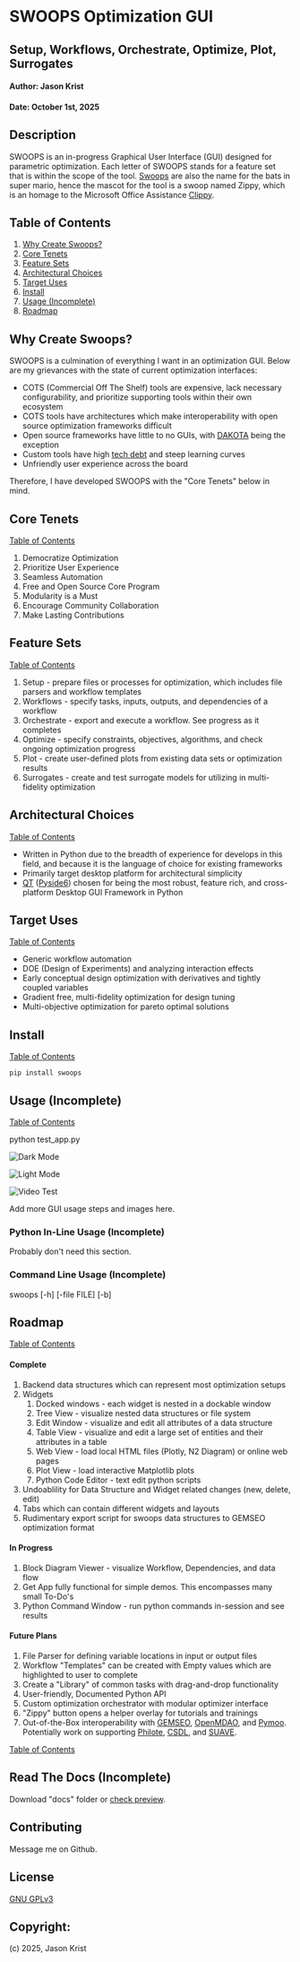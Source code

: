 
# SWOOPS Optimization GUI

## Setup, Workflows, Orchestrate, Optimize, Plot, Surrogates

#### Author: Jason Krist

#### Date: October 1st, 2025

## Description

SWOOPS is an in-progress Graphical User Interface (GUI) designed for parametric optimization. Each letter of SWOOPS stands for a feature set that is within the scope of the tool. [Swoops](https://www.mariowiki.com/Swoop) are also the name for the bats in super mario, hence the mascot for the tool is a swoop named Zippy, which is an homage to the Microsoft Office Assistance [Clippy](https://en.wikipedia.org/wiki/Office_Assistant).

<h2 id="table-of-contents">Table of Contents</h2>

1. [Why Create Swoops?](#why-create-swoops)
1. [Core Tenets](#core-tenets)
1. [Feature Sets](#feature-sets)
1. [Architectural Choices](#architectural-choices)
1. [Target Uses](#target-uses)
1. [Install](#install)
1. [Usage (Incomplete)](#usage-incomplete)
1. [Roadmap](#roadmap)

<h2 id="why-create-swoops">Why Create Swoops?</h2>

SWOOPS is a culmination of everything I want in an optimization GUI. Below are my grievances with the state of current optimization interfaces:

- COTS (Commercial Off The Shelf) tools are expensive, lack necessary configurability, and prioritize supporting tools within their own ecosystem
- COTS tools have architectures which make interoperability with open source optimization frameworks difficult
- Open source frameworks have little to no GUIs, with [DAKOTA](https://github.com/snl-dakota) being the exception
- Custom tools have high [tech debt](https://en.wikipedia.org/wiki/Technical_debt) and steep learning curves
- Unfriendly user experience across the board

Therefore, I have developed SWOOPS with the "Core Tenets" below in mind.

<h2 id="core-tenets">Core Tenets</h2>

[Table of Contents](#table-of-contents)

1. Democratize Optimization
1. Prioritize User Experience
1. Seamless Automation
1. Free and Open Source Core Program
1. Modularity is a Must
1. Encourage Community Collaboration
1. Make Lasting Contributions

<h2 id="feature-sets">Feature Sets</h2>

[Table of Contents](#table-of-contents)

1. Setup - prepare files or processes for optimization, which includes file parsers and workflow templates
1. Workflows - specify tasks, inputs, outputs, and dependencies of a workflow
1. Orchestrate - export and execute a workflow. See progress as it completes
1. Optimize - specify constraints, objectives, algorithms, and check ongoing optimization progress
1. Plot - create user-defined plots from existing data sets or optimization results
1. Surrogates - create and test surrogate models for utilizing in multi-fidelity optimization

<h2 id="architectural-choices">Architectural Choices</h2>

[Table of Contents](#table-of-contents)

- Written in Python due to the breadth of experience for develops in this field, and because it is the language of choice for existing frameworks
- Primarily target desktop platform for architectural simplicity
- [QT](https://www.qt.io/) ([Pyside6](https://doc.qt.io/qtforpython-6/)) chosen for being the most robust, feature rich, and cross-platform Desktop GUI Framework in Python

<h2 id="target-uses">Target Uses</h2>

[Table of Contents](#table-of-contents)

- Generic workflow automation
- DOE (Design of Experiments) and analyzing interaction effects
- Early conceptual design optimization with derivatives and tightly coupled variables
- Gradient free, multi-fidelity optimization for design tuning
- Multi-objective optimization for pareto optimal solutions

<h2 id="install">Install</h2>

[Table of Contents](#table-of-contents)

```
pip install swoops
```

<h2 id="usage-incomplete">Usage (Incomplete)</h2>

[Table of Contents](#table-of-contents)

python test_app.py

![Dark Mode](https://raw.githubusercontent.com/jkrist2696/swoops/refs/heads/master/images/gui_example.png)

![Light Mode](https://raw.githubusercontent.com/jkrist2696/swoops/refs/heads/master/images/gui_example_light.png)

![Video Test](https://raw.githubusercontent.com/jkrist2696/swoops/refs/heads/master/images/smaller.gif)

Add more GUI usage steps and images here.

### Python In-Line Usage (Incomplete)

Probably don't need this section.

### Command Line Usage (Incomplete)

swoops [-h] [-file FILE] [-b] 

<h2 id="roadmap">Roadmap</h2>

[Table of Contents](#table-of-contents)

#### Complete

1. Backend data structures which can represent most optimization setups
1. Widgets
    1. Docked windows - each widget is nested in a dockable window
    1. Tree View - visualize nested data structures or file system
    1. Edit Window - visualize and edit all attributes of a data structure
    1. Table View - visualize and edit a large set of entities and their attributes in a table
    1. Web View - load local HTML files (Plotly, N2 Diagram) or online web pages
    1. Plot View - load interactive Matplotlib plots
    1. Python Code Editor - text edit python scripts
1. Undoablility for Data Structure and Widget related changes (new, delete, edit)
1. Tabs which can contain different widgets and layouts
1. Rudimentary export script for swoops data structures to GEMSEO optimization format

#### In Progress

1. Block Diagram Viewer - visualize Workflow, Dependencies, and data flow
1. Get App fully functional for simple demos. This encompasses many small To-Do's
1. Python Command Window - run python commands in-session and see results

#### Future Plans

1. File Parser for defining variable locations in input or output files
1. Workflow "Templates" can be created with Empty values which are highlighted to user to complete
1. Create a "Library" of common tasks with drag-and-drop functionality
1. User-friendly, Documented Python API
1. Custom optimization orchestrator with modular optimizer interface
1. "Zippy" button opens a helper overlay for tutorials and trainings
1. Out-of-the-Box interoperability with [GEMSEO](https://gemseo.readthedocs.io/en/stable/index.html), [OpenMDAO](https://openmdao.org/newdocs/versions/latest/main.html#), and [Pymoo](https://pymoo.org/). Potentially work on supporting [Philote](https://mdo-standards.github.io/Philote-MDO/intro.html), [CSDL](https://lsdolab.github.io/csdl/), and [SUAVE](https://suave.stanford.edu/).

[Table of Contents](#table-of-contents)

## Read The Docs (Incomplete)

Download "docs" folder or [check preview](https://www.google.com).

## Contributing

Message me on Github.

## License

[GNU GPLv3](https://choosealicense.com/licenses/gpl-3.0/)

## Copyright:

(c) 2025, Jason Krist
